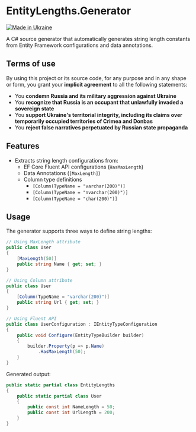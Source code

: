 # EntityLengths.Generator

[![Made in Ukraine](https://img.shields.io/badge/made_in-ukraine-ffd700.svg?labelColor=0057b7)](https://taraskovalenko.github.io/)

A C# source generator that automatically generates string length constants from Entity Framework configurations and data annotations.

## Terms of use

By using this project or its source code, for any purpose and in any shape or form, you grant your **implicit agreement** to all the following statements:

- You **condemn Russia and its military aggression against Ukraine**
- You **recognize that Russia is an occupant that unlawfully invaded a sovereign state**
- You **support Ukraine's territorial integrity, including its claims over temporarily occupied territories of Crimea and Donbas**
- You **reject false narratives perpetuated by Russian state propaganda**

## Features

- Extracts string length configurations from:
    - EF Core Fluent API configurations (`HasMaxLength`)
    - Data Annotations (`[MaxLength]`)
    - Column type definitions 
      - `[Column(TypeName = "varchar(200)")]`
      - `[Column(TypeName = "nvarchar(200)")]`
      - `[Column(TypeName = "char(200)")]`

## Usage

The generator supports three ways to define string lengths:

```csharp
// Using MaxLength attribute
public class User
{
    [MaxLength(50)]
    public string Name { get; set; }
}

// Using Column attribute
public class User
{
    [Column(TypeName = "varchar(200)")]
    public string Url { get; set; }
}

// Using Fluent API
public class UserConfiguration : IEntityTypeConfiguration
{
    public void Configure(EntityTypeBuilder builder)
    {
        builder.Property(p => p.Name)
            .HasMaxLength(50);
    }
}
```

Generated output:

```csharp
public static partial class EntityLengths 
{
    public static partial class User
    {
        public const int NameLength = 50;
        public const int UrlLength = 200;
    }
}
```